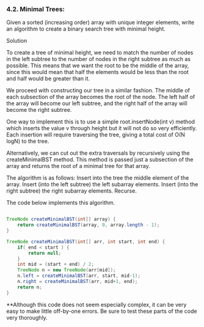 ### 4.2. Minimal Trees: 

Given a sorted (increasing order) array with unique integer elements, write an algorithm to create a binary search tree with minimal height. 


Solution

To create a tree of minimal height, we need to match the number of nodes in the left subtree to the number of nodes in the right subtree as much as possible. This means that we want the root to be the middle of the array, since this would mean that half the elements would be less than the root and half would be greater than it. 

We proceed with constructing our tree in a similar fashion. The middle of each subsection of the array becomes the root of the node. The left half of the array will become our left subtree, and the right half of the array will become the right subtree. 

One way to implement this is to use a simple root.insertNode(int v) method which inserts the value v through height but it will not do so very efficiently. Each insertion will require traversing the tree, giving a total cost of O(N logN) to the tree.

Alternatively, we can cut out the extra traversals by recursively using the createMinimalBST method. This method is passed just a subsection of the array and returns the root of a minimal tree for that array. 

The algorithm is as follows:
Insert into the tree the middle element of the array.
Insert (into the left subtree) the left subarray elements.
Insert (into the right subtree) the right subarray elements.
Recurse.


The code below implements this algorithm.

```java

TreeNode createMinimalBST(int[] array) {
	return createMinimalBST(array, 0, array.length - 1);
}

TreeNode createMinimalBST(int[] arr, int start, int end) {
	if( end < start ) {
		return null;
	}
	int mid = (start + end) / 2;
	TreeNode n = new TreeNode(arr[mid]);
	n.left = createMinimalBST(arr, start, mid-1);
	n.right = createMinimalBST(arr, mid+1, end);
	return n;
}

```

**Although this code does not seem especially complex, it can be very easy to make little off-by-one errors. Be sure to test these parts of the code very thoroughly.
